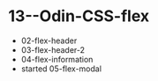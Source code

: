 # 13--Odin-CSS-flex
* 02-flex-header
* 03-flex-header-2
* 04-flex-information
* started 05-flex-modal